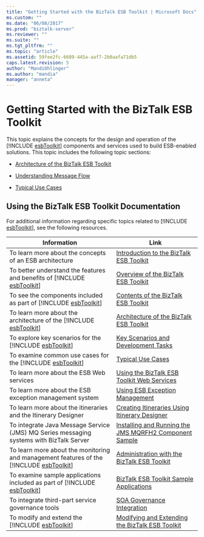 ```yaml
---
title: "Getting Started with the BizTalk ESB Toolkit | Microsoft Docs"
ms.custom: ""
ms.date: "06/08/2017"
ms.prod: "biztalk-server"
ms.reviewer: ""
ms.suite: ""
ms.tgt_pltfrm: ""
ms.topic: "article"
ms.assetid: 59fee2fc-6689-445a-aaf7-2b0aafa71db5
caps.latest.revision: 5
author: "MandiOhlinger"
ms.author: "mandia"
manager: "anneta"
---
```

# Getting Started with the BizTalk ESB Toolkit
This topic explains the concepts for the design and operation of the [!INCLUDE [esbToolkit](../includes/esbtoolkit-md.md)] components and services used to build ESB-enabled solutions. This topic includes the following topic sections:  

-   [Architecture of the BizTalk ESB Toolkit](../esb-toolkit/architecture-of-the-biztalk-esb-toolkit.md)  

-   [Understanding Message Flow](../esb-toolkit/understanding-message-flow.md)  

-   [Typical Use Cases](../esb-toolkit/typical-use-cases.md)  

## Using the BizTalk ESB Toolkit Documentation  
 For additional information regarding specific topics related to [!INCLUDE [esbToolkit](../includes/esbtoolkit-md.md)], see the following resources.  


|                                                       Information                                                       |                                                                Link                                                                |
|-------------------------------------------------------------------------------------------------------------------------|------------------------------------------------------------------------------------------------------------------------------------|
|                                 To learn more about the concepts of an ESB architecture                                 |                [Introduction to the BizTalk ESB Toolkit](../esb-toolkit/introduction-to-the-biztalk-esb-toolkit.md)                |
|         To better understand the features and benefits of [!INCLUDE [esbToolkit](../includes/esbtoolkit-md.md)]         |                    [Overview of the BizTalk ESB Toolkit](../esb-toolkit/overview-of-the-biztalk-esb-toolkit.md)                    |
|             To see the components included as part of [!INCLUDE [esbToolkit](../includes/esbtoolkit-md.md)]             |                    [Contents of the BizTalk ESB Toolkit](../esb-toolkit/contents-of-the-biztalk-esb-toolkit.md)                    |
|            To learn more about the architecture of the [!INCLUDE [esbToolkit](../includes/esbtoolkit-md.md)]            |                [Architecture of the BizTalk ESB Toolkit](../esb-toolkit/architecture-of-the-biztalk-esb-toolkit.md)                |
|                 To explore key scenarios for the [!INCLUDE [esbToolkit](../includes/esbtoolkit-md.md)]                  |                    [Key Scenarios and Development Tasks](../esb-toolkit/key-scenarios-and-development-tasks.md)                    |
|                To examine common use cases for the [!INCLUDE [esbToolkit](../includes/esbtoolkit-md.md)]                |                                      [Typical Use Cases](../esb-toolkit/typical-use-cases.md)                                      |
|                                        To learn more about the ESB Web services                                         |             [Using the BizTalk ESB Toolkit Web Services](../esb-toolkit/using-the-biztalk-esb-toolkit-web-services.md)             |
|                                 To learn more about the ESB exception management system                                 |                         [Using ESB Exception Management](../esb-toolkit/using-esb-exception-management.md)                         |
|                             To learn more about the itineraries and the Itinerary Designer                              |          [Creating Itineraries Using Itinerary Designer](../esb-toolkit/creating-itineraries-using-itinerary-designer.md)          |
|                 To integrate Java Message Service (JMS) MQ Series messaging systems with BizTalk Server                 | [Installing and Running the JMS MQRFH2 Component Sample](../esb-toolkit/installing-and-running-the-jms-mqrfh2-component-sample.md) |
| To learn more about the monitoring and management features of the [!INCLUDE [esbToolkit](../includes/esbtoolkit-md.md)] |            [Administration with the BizTalk ESB Toolkit](../esb-toolkit/administration-with-the-biztalk-esb-toolkit.md)            |
|        To examine sample applications included as part of [!INCLUDE [esbToolkit](../includes/esbtoolkit-md.md)]         |                [BizTalk ESB Toolkit Sample Applications](../esb-toolkit/biztalk-esb-toolkit-sample-applications.md)                |
|                                    To integrate third-part service governance tools                                     |                             [SOA Governance Integration](../esb-toolkit/soa-governance-integration.md)                             |
|                     To modify and extend the [!INCLUDE [esbToolkit](../includes/esbtoolkit-md.md)]                      |        [Modifying and Extending the BizTalk ESB Toolkit](../esb-toolkit/modifying-and-extending-the-biztalk-esb-toolkit.md)        |

